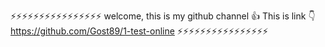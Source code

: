 ⚡⚡⚡⚡⚡⚡⚡⚡⚡⚡⚡⚡⚡⚡⚡⚡
welcome, this is my github channel 👍
This is link 👇
https://github.com/Gost89/1-test-online
⚡⚡⚡⚡⚡⚡⚡⚡⚡⚡⚡⚡⚡⚡⚡⚡

